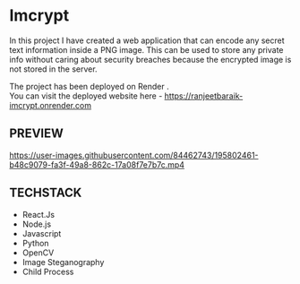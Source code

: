 # Imcrypt
In this project I have created a web application that can encode any secret text information inside a PNG image. This can be used to store any private info without caring about security breaches 
because the encrypted image is not stored in the server. 

The project has been deployed on Render .<br>
You can visit the deployed website here - <u>https://ranjeetbaraik-imcrypt.onrender.com</u> <br>

## PREVIEW

https://user-images.githubusercontent.com/84462743/195802461-b48c9079-fa3f-49a8-862c-17a08f7e7b7c.mp4

## TECHSTACK

- React.Js
- Node.js
- Javascript
- Python
- OpenCV
- Image Steganography
- Child Process

